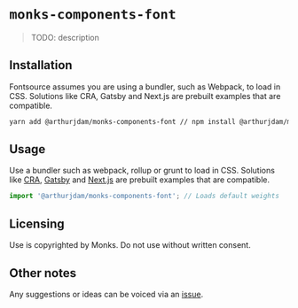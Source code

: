 # `monks-components-font`

> TODO: description

## Installation
Fontsource assumes you are using a bundler, such as Webpack, to load in CSS. Solutions like CRA, Gatsby and Next.js are prebuilt examples that are compatible.

```bash
yarn add @arthurjdam/monks-components-font // npm install @arthurjdam/monks-components-font
```

## Usage
Use a bundler such as webpack, rollup or grunt to load in CSS. Solutions like [CRA](https://create-react-app.dev/), [Gatsby](https://www.gatsbyjs.org/) and [Next.js](https://nextjs.org/) are prebuilt examples that are compatible.
```javascript
import '@arthurjdam/monks-components-font'; // Loads default weights
```

## Licensing

Use is copyrighted by Monks. Do not use without written consent.

## Other notes

Any suggestions or ideas can be voiced via an [issue](https://github.com/arthurjdam/monks-components/issues).